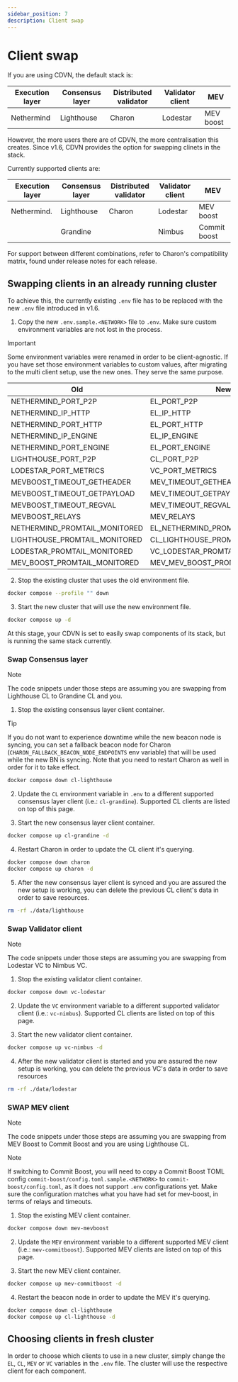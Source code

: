 ```yaml
---
sidebar_position: 7
description: Client swap
---
```


# Client swap

If you are using CDVN, the default stack is:

| Execution layer | Consensus layer | Distributed validator | Validator client | MEV       |
| --------------- | --------------- | --------------------- | ---------------- | --------- |
| Nethermind            | Lighthouse      | Charon                | Lodestar         | MEV boost |

However, the more users there are of CDVN, the more centralisation this creates.
Since v1.6, CDVN provides the option for swapping clinets in the stack.

Currently supported clients are:

| Execution layer | Consensus layer | Distributed validator | Validator client | MEV          |
| --------------- | --------------- | --------------------- | ---------------- | ------------ |
| Nethermind.     | Lighthouse      | Charon                | Lodestar         | MEV boost    |
|                 | Grandine        |                       | Nimbus           | Commit boost |

For support between different combinations, refer to Charon's compatibility matrix, found under release notes for each release.

## Swapping clients in an already running cluster

To achieve this, the currently existing `.env` file has to be replaced with the new `.env` file introduced in v1.6.

1. Copy the new `.env.sample.<NETWORK>` file to `.env`. Make sure custom environment variables are not lost in the process.

> [!IMPORTANT]
> Some environment variables were renamed in order to be client-agnostic. If you have set those environment variables to custom values, after migrating to the multi client setup, use the new ones. They serve the same purpose.
>
> | Old                           | New                              |
> |-------------------------------|--------------------------------- |
> | NETHERMIND_PORT_P2P           | EL_PORT_P2P                      |
> | NETHERMIND_IP_HTTP            | EL_IP_HTTP                       |
> | NETHERMIND_PORT_HTTP          | EL_PORT_HTTP                     |
> | NETHERMIND_IP_ENGINE          | EL_IP_ENGINE                     |
> | NETHERMIND_PORT_ENGINE        | EL_PORT_ENGINE                   |
> | LIGHTHOUSE_PORT_P2P           | CL_PORT_P2P                      |
> | LODESTAR_PORT_METRICS         | VC_PORT_METRICS                  |
> | MEVBOOST_TIMEOUT_GETHEADER    | MEV_TIMEOUT_GETHEADER            |
> | MEVBOOST_TIMEOUT_GETPAYLOAD   | MEV_TIMEOUT_GETPAYLOAD           |
> | MEVBOOST_TIMEOUT_REGVAL       | MEV_TIMEOUT_REGVAL               |
> | MEVBOOST_RELAYS               | MEV_RELAYS                       |
> | NETHERMIND_PROMTAIL_MONITORED | EL_NETHERMIND_PROMTAIL_MONITORED |
> | LIGHTHOUSE_PROMTAIL_MONITORED | CL_LIGHTHOUSE_PROMTAIL_MONITORED |
> | LODESTAR_PROMTAIL_MONITORED   | VC_LODESTAR_PROMTAIL_MONITORED   |
> | MEV_BOOST_PROMTAIL_MONITORED  | MEV_MEV_BOOST_PROMTAIL_MONITORED |

2. Stop the existing cluster that uses the old environment file.

```sh
docker compose --profile "" down
```

3. Start the new cluster that will use the new environment file.

```sh
docker compose up -d
```

At this stage, your CDVN is set to easily swap components of its stack, but is running the same stack currently.

### Swap Consensus layer

> [!NOTE]
> The code snippets under those steps are assuming you are swapping from Lighthouse CL to Grandine CL and you.

1. Stop the existing consensus layer client container.

> [!TIP]
> If you do not want to experience downtime while the new beacon node is syncing, you can set a fallback beacon node for Charon (`CHARON_FALLBACK_BEACON_NODE_ENDPOINTS` env variable) that will be used while the new BN is syncing.
> Note that you need to restart Charon as well in order for it to take effect.

```sh
docker compose down cl-lighthouse
```

2. Update the `CL` environment variable in `.env` to a different supported consensus layer client (i.e.: `cl-grandine`). Supported CL clients are listed on top of this page.

3. Start the new consensus layer client container.

```sh
docker compose up cl-grandine -d
```

4. Restart Charon in order to update the CL client it's querying.

```sh
docker compose down charon
docker compose up charon -d
```

5. After the new consensus layer client is synced and you are assured the new setup is working, you can delete the previous CL client's data in order to save resources.

```sh
rm -rf ./data/lighthouse
```

### Swap Validator client

> [!NOTE]
> The code snippets under those steps are assuming you are swapping from Lodestar VC to Nimbus VC.

1. Stop the existing validator client container.

```sh
docker compose down vc-lodestar
```

2. Update the `VC` environment variable to a different supported validator client (i.e.: `vc-nimbus`). Supported CL clients are listed on top of this page.

3. Start the new validator client container.

```sh
docker compose up vc-nimbus -d
```

4. After the new validator client is started and you are assured the new setup is working, you can delete the previous VC's data in order to save resources

```sh
rm -rf ./data/lodestar
```

### SWAP MEV client

> [!NOTE]
> The code snippets under those steps are assuming you are swapping from MEV Boost to Commit Boost and you are using Lighthouse CL.

> [!NOTE]
> If switching to Commit Boost, you will need to copy a Commit Boost TOML config `commit-boost/config.toml.sample.<NETWORK>` to `commit-boost/config.toml`, as it does not support `.env` configurations yet. Make sure the configuration matches what you have had set for mev-boost, in terms of relays and timeouts.

1. Stop the existing MEV client container.

```sh
docker compose down mev-mevboost
```

2. Update the `MEV` environment variable to a different supported MEV client (i.e.: `mev-commitboost`). Supported MEV clients are listed on top of this page.

3. Start the new MEV client container.

```sh
docker compose up mev-commitboost -d
```

4. Restart the beacon node in order to update the MEV it's querying.

```sh
docker compose down cl-lighthouse
docker compose up cl-lighthouse -d
```

## Choosing clients in fresh cluster

In order to choose which clients to use in a new cluster, simply change the `EL`, `CL`, `MEV` or `VC` variables in the `.env` file. The cluster will use the respective client for each component.
